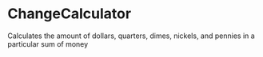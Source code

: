 # ChangeCalculator

Calculates the amount of dollars, quarters, dimes, nickels, and pennies in a particular sum of money
